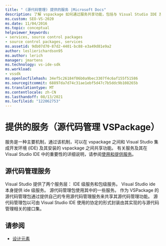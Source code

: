 ```yaml
---
title: " (源代码管理) 提供的服务 |Microsoft Docs"
description: 了解 vspackage 如何通过服务共享功能，包括与 Visual Studio IDE 及其 vspackage 交互。
ms.custom: SEO-VS-2020
ms.date: 11/04/2016
ms.topic: conceptual
helpviewer_keywords:
- services, source control packages
- source control packages, services
ms.assetid: 9db07d70-87d2-4401-bc88-e3a49d81e9a2
author: leslierichardson95
ms.author: lerich
manager: jmartens
ms.technology: vs-ide-sdk
ms.workload:
- vssdk
ms.openlocfilehash: 34ef5c26184f06b0a9bec3307f4c6af155f51586
ms.sourcegitcommit: 68897da7d74c31ae1ebf5d47c7b5ddc9b108265b
ms.translationtype: MT
ms.contentlocale: zh-CN
ms.lasthandoff: 08/13/2021
ms.locfileid: "122062753"
---
```

# <a name="services-provided-source-control-vspackage"></a>提供的服务（源代码管理 VSPackage）
服务是一种主要机制，通过该机制，可以在 vspackage 之间和 Visual Studio 集成开发环境 (IDE) 及其安装的 vspackage 之间共享功能。 有关服务及其在 Visual Studio IDE 中的重要性的详细说明，请参阅[使用和提供服务](../../extensibility/using-and-providing-services.md)。

## <a name="the-source-control-service"></a>源代码管理服务
 Visual Studio 提供了两个服务层： IDE 级服务和包级服务。 Visual Studio ide 本身提供 ide 级服务。 源代码管理包使用其中的一些服务。 作为 VSPackage 的源代码管理包通过提供自己的专用源代码管理服务来共享其源代码管理功能。 源代码管理包以可由 Visual Studio IDE 使用的协定的形式封装由其实现的与源代码管理相关的接口集。

## <a name="see-also"></a>请参阅
- [设计元素](../../extensibility/internals/source-control-vspackage-design-elements.md)

